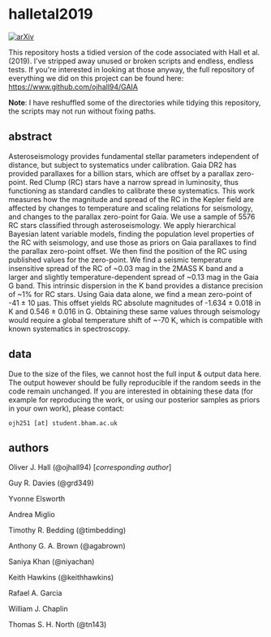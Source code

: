 # halletal2019
[![arXiv](http://img.shields.io/badge/arXiv-1904.07919-blue.svg?style=flat)](https://arxiv.org/abs/1904.07919)

This repository hosts a tidied version of the code associated with Hall et al. (2019). I've stripped away unused or broken scripts and endless, endless tests. If you're interested in looking at those anyway, the full repository of everything we did on this project can be found here: https://www.github.com/ojhall94/GAIA

**Note**: I have reshuffled some of the directories while tidying this repository, the scripts may not run without fixing paths.

## abstract
Asteroseismology provides fundamental stellar parameters independent of distance, but subject to systematics under calibration. Gaia DR2 has provided parallaxes for a billion stars, which are offset by a parallax zero-point. Red Clump (RC) stars have a narrow spread in luminosity, thus functioning as standard candles to calibrate these systematics. This work measures how the magnitude and spread of the RC in the Kepler field are affected by changes to temperature and scaling relations for seismology, and changes to the parallax zero-point for Gaia. We use a sample of 5576 RC stars classified through asteroseismology. We apply hierarchical Bayesian latent variable models, finding the population level properties of the RC with seismology, and use those as priors on Gaia parallaxes to find the parallax zero-point offset. We then find the position of the RC using published values for the zero-point. We find a seismic temperature insensitive spread of the RC of ~0.03 mag in the 2MASS K band and a larger and slightly temperature-dependent spread of ~0.13 mag in the Gaia G band. This intrinsic dispersion in the K band provides a distance precision of ~1% for RC stars. Using Gaia data alone, we find a mean zero-point of -41 ± 10 μas. This offset yields RC absolute magnitudes of -1.634 ± 0.018 in K and 0.546 ± 0.016 in G. Obtaining these same values through seismology would require a global temperature shift of ~-70 K, which is compatible with known systematics in spectroscopy.

## data

Due to the size of the files, we cannot host the full input & output data here. The output however should be fully reproducible if the random seeds in the code remain unchanged. If you are interested in obtaining these data (for example for reproducing the work, or using our posterior samples as priors in your own work), please contact:

`ojh251 [at] student.bham.ac.uk`

## authors

Oliver J. Hall (@ojhall94) [*corresponding author*]

Guy R. Davies (@grd349)

Yvonne Elsworth

Andrea Miglio

Timothy R. Bedding (@timbedding)

Anthony G. A. Brown (@agabrown)

Saniya Khan (@niyachan)

Keith Hawkins (@keithhawkins)

Rafael A. Garcia

William J. Chaplin

Thomas S. H. North (@tn143)
